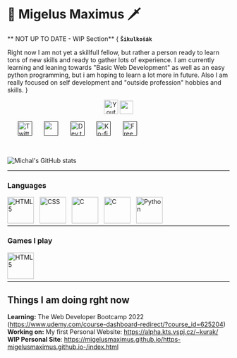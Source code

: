 <div font-size: 100px;>

# 👑 Migelus Maximus 🗡
</div>

** NOT UP TO DATE - WIP Section** {
**` Šikulkošák `**

Right now I am not yet a skillfull fellow, but rather a person ready to learn tons of new skills and ready to gather lots of experience.
I am currently learning and leaning towards "Basic Web Development" as well as an easy python programming, but i am hoping to learn a lot more in future.
Also I am really focused on self development and "outside profession" hobbies and skills.
}
<!-- Social icons section -->
<p align="center">
  <a href="https://www.youtube.com/channel/UCPqUYZrbg9u-2B4JC7kVtyw/videos"><img width="32px" alt="Youtube" title="Youtube" src="https://i.imgur.com/qiXu7b2.png"/></a>
  <a href="https://www.linkedin.com/in/michal-kur%C3%A1k-12a646200" target="_blank"><img width = 30px src="https://cdn.jsdelivr.net/gh/devicons/devicon/icons/linkedin/linkedin-original.svg" /></a>
  
          
  &#8287;&#8287;&#8287;&#8287;&#8287;
  <a href=""><img width="32px" alt="Twitter" title="Twitter" src="https://i.imgur.com/OXZM1L6.png"/></a>
  &#8287;&#8287;&#8287;&#8287;&#8287;
  <a href="" alt="Darilin"><img width="32px" src="https://i.imgur.com/OViZO8J.png"/></a>
  &#8287;&#8287;&#8287;&#8287;&#8287;
  <a href=""><img width="32px" alt="Dev.to" title="DenverCoder1 Dev.to" src="https://i.imgur.com/mVm29vK.png"></a>
  &#8287;&#8287;&#8287;&#8287;&#8287;
  <a href=""><img width="32px" alt="Ko-fi" title="Buy me a coffee" src="https://i.imgur.com/PpLeD3K.png"/></a>
  &#8287;&#8287;&#8287;&#8287;&#8287;
  <a href=""><img width="32px" alt="Free Stuff" title="Free gifts for you" src="https://i.imgur.com/0uVwkoZ.png"/></a>
</p>

<br/>



![Michal's GitHub stats](https://github-readme-stats.vercel.app/api?username=MigelusMaximus&show_icons=true&theme=onedark)

<!-- Pantheon Image -->
<!--
<p>
<a href="https://www.youtube.com/watch?v=3V1HCcAw4R4">
<img src="https://ddragon.leagueoflegends.com/cdn/img/champion/splash/Pantheon_0.jpg"
     alt="Pantheon"
     title="Pantheon, the Unbreakable Spear"
/>
</a>
<audio controls>
  <source src="https://www.youtube.com/watch?v=9Zub8agQjrw" type="audio/ogg">
  <source src="https://www.youtube.com/watch?v=9Zub8agQjrw" type="audio/mpeg">
  Your browser does not support the audio tag.
</audio>


</p>

-->





<!-- Languages Section -->
---
  
 ### Languages
 <img align="left" alt="HTML5" width="60px" style="padding-right:10px;" src="https://cdn.jsdelivr.net/gh/devicons/devicon/icons/html5/html5-original.svg"/>
 <img align="left" alt="CSS" width="60px" style="padding-right:10px;" src="https://cdn.jsdelivr.net/gh/devicons/devicon/icons/css3/css3-original.svg"/>
   <img align="left" alt="C" width="60px" style="padding-right:10px;" src="https://cdn.jsdelivr.net/gh/devicons/devicon/icons/javascript/javascript-original.svg"/>
  <img align="left" alt="C" width="60px" style="padding-right:10px;" src="https://cdn.jsdelivr.net/gh/devicons/devicon/icons/c/c-original.svg"/>
 
 <img align="left" alt="Python" width="60px" style="padding-right:10px;" src="https://cdn.jsdelivr.net/gh/devicons/devicon/icons/python/python-original.svg"/>


<br>
<br>
<br>


<!-- Games I play -->
---
### Games I play
<div>
  <p>
<a href="https://www.leagueofgraphs.com/summoner/eune/Darilin#championsData-all-queues">
 <img align="left" alt="HTML5" width="60px" style="padding-right:10px;" src="https://external-content.duckduckgo.com/iu/?u=https%3A%2F%2Flutris.net%2Fmedia%2Fgames%2Ficons%2Fleagueoflegends-icon.png&f=1&nofb=1&ipt=f7d17f3c5a5f01cde0d74f949e7870e7fe0f74a8d6b3068cddc812e7e3ac85b3&ipo=images"/> 
  </a>
  </p>
</div>

<br>
<br>
<br>

---
## Things I am doing rght now
**Learning:** The Web Developer Bootcamp 2022 (https://www.udemy.com/course-dashboard-redirect/?course_id=625204) </br>
**Working on:** My first Personal Website: https://alpha.kts.vspj.cz/~kurak/</br>
**WIP Personal Site**: https://migelusmaximus.github.io/https-migelusmaximus.github.io-/index.html</br>


<!--
**MigelusMaximus/MigelusMaximus** is a ✨ _special_ ✨ repository because its `README.md` (this file) appears on your GitHub profile.

Here are some ideas to get you started:

- 🔭 I’m currently working on ...
- 🌱 I’m currently learning ...
- 👯 I’m looking to collaborate on ...
- 🤔 I’m looking for help with ...
- 💬 Ask me about ...
- 📫 How to reach me: ...
- 😄 Pronouns: ...
- ⚡ Fun fact: ...
-->

